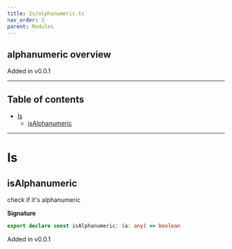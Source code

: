 ```yaml
---
title: Is/alphanumeric.ts
nav_order: 3
parent: Modules
---
```


## alphanumeric overview

Added in v0.0.1

---

<h2 class="text-delta">Table of contents</h2>

- [Is](#is)
  - [isAlphanumeric](#isalphanumeric)

---

# Is

## isAlphanumeric

check if it's alphanumeric

**Signature**

```ts
export declare const isAlphanumeric: (a: any) => boolean
```

Added in v0.0.1
